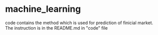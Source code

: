 # machine_learning
code contains the method which is used for prediction of finicial market.
The instruction is in the README.md in "code" file
